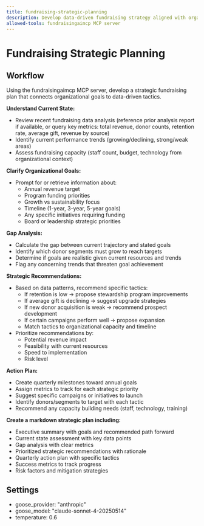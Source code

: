 ```yaml
---
title: fundraising-strategic-planning
description: Develop data-driven fundraising strategy aligned with organizational goals
allowed-tools: fundraisingaimcp MCP server
---
```


# Fundraising Strategic Planning

## Workflow

Using the fundraisingaimcp MCP server, develop a strategic fundraising plan that connects organizational goals to data-driven tactics.

**Understand Current State:**
- Review recent fundraising data analysis (reference prior analysis report if available, or query key metrics: total revenue, donor counts, retention rate, average gift, revenue by source)
- Identify current performance trends (growing/declining, strong/weak areas)
- Assess fundraising capacity (staff count, budget, technology from organizational context)

**Clarify Organizational Goals:**
- Prompt for or retrieve information about:
  - Annual revenue target
  - Program funding priorities
  - Growth vs sustainability focus
  - Timeline (1-year, 3-year, 5-year goals)
  - Any specific initiatives requiring funding
  - Board or leadership strategic priorities

**Gap Analysis:**
- Calculate the gap between current trajectory and stated goals
- Identify which donor segments must grow to reach targets
- Determine if goals are realistic given current resources and trends
- Flag any concerning trends that threaten goal achievement

**Strategic Recommendations:**
- Based on data patterns, recommend specific tactics:
  - If retention is low → propose stewardship program improvements
  - If average gift is declining → suggest upgrade strategies
  - If new donor acquisition is weak → recommend prospect development
  - If certain campaigns perform well → propose expansion
  - Match tactics to organizational capacity and timeline
- Prioritize recommendations by:
  - Potential revenue impact
  - Feasibility with current resources
  - Speed to implementation
  - Risk level

**Action Plan:**
- Create quarterly milestones toward annual goals
- Assign metrics to track for each strategic priority
- Suggest specific campaigns or initiatives to launch
- Identify donors/segments to target with each tactic
- Recommend any capacity building needs (staff, technology, training)

**Create a markdown strategic plan including:**
- Executive summary with goals and recommended path forward
- Current state assessment with key data points
- Gap analysis with clear metrics
- Prioritized strategic recommendations with rationale
- Quarterly action plan with specific tactics
- Success metrics to track progress
- Risk factors and mitigation strategies

## Settings

- goose_provider: "anthropic"
- goose_model: "claude-sonnet-4-20250514"
- temperature: 0.6
